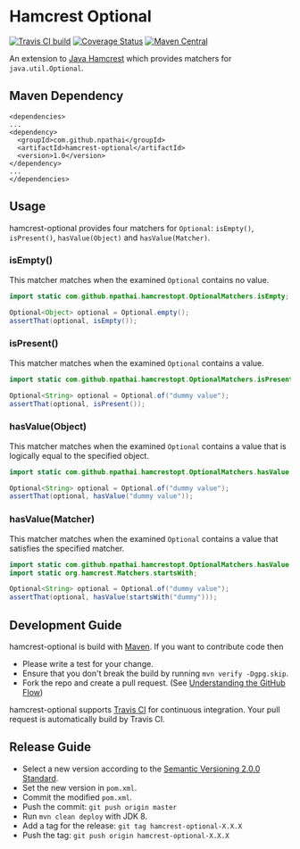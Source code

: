 # Hamcrest Optional
[![Travis CI build](https://travis-ci.org/npathai/hamcrest-optional.svg?branch=master)](https://travis-ci.org/npathai/hamcrest-optional)   [![Coverage Status](https://coveralls.io/repos/npathai/hamcrest-optional/badge.svg?branch=master&service=github)](https://coveralls.io/github/npathai/hamcrest-optional?branch=master)
[![Maven Central](https://maven-badges.herokuapp.com/maven-central/com.github.npathai/hamcrest-optional/badge.svg)](https://maven-badges.herokuapp.com/maven-central/com.github.npathai/hamcrest-optional)

An extension to [Java Hamcrest](https://github.com/hamcrest/JavaHamcrest) which provides matchers for `java.util.Optional`.

## Maven Dependency
```
<dependencies>
...
<dependency>
  <groupId>com.github.npathai</groupId>
  <artifactId>hamcrest-optional</artifactId>
  <version>1.0</version>
</dependency>
...
</dependencies>
```

## Usage

hamcrest-optional provides four matchers for `Optional`: `isEmpty()`,
`isPresent()`, `hasValue(Object)` and `hasValue(Matcher)`.

### isEmpty()

This matcher matches when the examined `Optional` contains no value.

```java
import static com.github.npathai.hamcrestopt.OptionalMatchers.isEmpty;

Optional<Object> optional = Optional.empty();
assertThat(optional, isEmpty());
```

### isPresent()

This matcher matches when the examined `Optional` contains a value.

```java
import static com.github.npathai.hamcrestopt.OptionalMatchers.isPresent;

Optional<String> optional = Optional.of("dummy value");
assertThat(optional, isPresent());
```

### hasValue(Object)

This matcher matches when the examined `Optional` contains a value that is
logically equal to the specified object.

```java
import static com.github.npathai.hamcrestopt.OptionalMatchers.hasValue;

Optional<String> optional = Optional.of("dummy value");
assertThat(optional, hasValue("dummy value"));
```

### hasValue(Matcher)

This matcher matches when the examined `Optional` contains a value that
satisfies the specified matcher.

```java
import static com.github.npathai.hamcrestopt.OptionalMatchers.hasValue;
import static org.hamcrest.Matchers.startsWith;

Optional<String> optional = Optional.of("dummy value");
assertThat(optional, hasValue(startsWith("dummy")));
```

## Development Guide

hamcrest-optional is build with [Maven](http://maven.apache.org/). If you want
to contribute code then

* Please write a test for your change.
* Ensure that you don't break the build by running `mvn verify -Dgpg.skip`.
* Fork the repo and create a pull request. (See [Understanding the GitHub Flow](https://guides.github.com/introduction/flow/index.html))

hamcrest-optional supports [Travis CI](https://travis-ci.org/) for continuous
integration. Your pull request is automatically build by Travis CI.

## Release Guide

* Select a new version according to the
  [Semantic Versioning 2.0.0 Standard](http://semver.org/).
* Set the new version in `pom.xml`.
* Commit the modified `pom.xml`.
* Push the commit: `git push origin master`
* Run `mvn clean deploy` with JDK 8.
* Add a tag for the release: `git tag hamcrest-optional-X.X.X`
* Push the tag: `git push origin hamcrest-optional-X.X.X`
